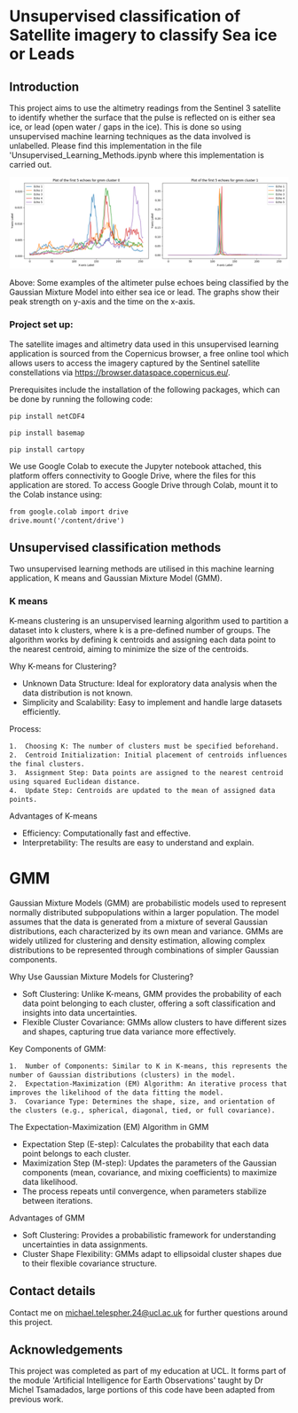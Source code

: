 # Unsupervised classification of Satellite imagery to classify Sea ice or Leads

## Introduction
This project aims to use the altimetry readings from the Sentinel 3 satellite to identify whether the surface that the pulse is reflected on is either sea ice, or lead (open water / gaps in the ice). This is done so using unsupervised machine learning techniques as the data involved is unlabelled. Please find this implementation in the file 'Unsupervised_Learning_Methods.ipynb where this implementation is carried out. 

![](https://github.com/mtelespher/sea_ice_unsupervised_classification/blob/main/gmm_echoes.png)

Above: Some examples of the altimeter pulse echoes being classified by the Gaussian Mixture Model into either sea ice or lead. The graphs show their peak strength on y-axis and the time on the x-axis.

### Project set up:

The satellite images and altimetry data used in this unsupervised learning application is sourced from the Copernicus browser, a free online tool which allows users to access the imagery captured by the Sentinel satellite constellations via https://browser.dataspace.copernicus.eu/.

Prerequisites include the installation of the following packages, which can be done by running the following code:

```
pip install netCDF4
```

```
pip install basemap
```
```
pip install cartopy
```

We use Google Colab to execute the Jupyter notebook attached, this platform offers connectivity to Google Drive, where the files for this application are stored. To access Google Drive through Colab,  mount it to the Colab instance using:

```
from google.colab import drive
drive.mount('/content/drive')
```

## Unsupervised classification methods

Two unsupervised learning methods are utilised in this machine learning application, K means and Gaussian Mixture Model (GMM).

### K means

K-means clustering is an unsupervised learning algorithm used to partition a dataset into k clusters, where k is a pre-defined number of groups. The algorithm works by defining k centroids and assigning each data point to the nearest centroid, aiming to minimize the size of the centroids.

Why K-means for Clustering?

- Unknown Data Structure: Ideal for exploratory data analysis when the data distribution is not known.
- Simplicity and Scalability: Easy to implement and handle large datasets efficiently.

Process:

	1.	Choosing K: The number of clusters must be specified beforehand.
	2.	Centroid Initialization: Initial placement of centroids influences the final clusters.
	3.	Assignment Step: Data points are assigned to the nearest centroid using squared Euclidean distance.
	4.	Update Step: Centroids are updated to the mean of assigned data points.
  
Advantages of K-means

- Efficiency: Computationally fast and effective.
- Interpretability: The results are easy to understand and explain.

# GMM

Gaussian Mixture Models (GMM) are probabilistic models used to represent normally distributed subpopulations within a larger population. The model assumes that the data is generated from a mixture of several Gaussian distributions, each characterized by its own mean and variance. GMMs are widely utilized for clustering and density estimation, allowing complex distributions to be represented through combinations of simpler Gaussian components.

Why Use Gaussian Mixture Models for Clustering?
- Soft Clustering: Unlike K-means, GMM provides the probability of each data point belonging to each cluster, offering a soft classification and insights into data uncertainties.
- Flexible Cluster Covariance: GMMs allow clusters to have different sizes and shapes, capturing true data variance more effectively.

Key Components of GMM:

	1.	Number of Components: Similar to K in K-means, this represents the number of Gaussian distributions (clusters) in the model.
	2.	Expectation-Maximization (EM) Algorithm: An iterative process that improves the likelihood of the data fitting the model.
	3.	Covariance Type: Determines the shape, size, and orientation of the clusters (e.g., spherical, diagonal, tied, or full covariance).

 The Expectation-Maximization (EM) Algorithm in GMM
- Expectation Step (E-step): Calculates the probability that each data point belongs to each cluster.
- Maximization Step (M-step): Updates the parameters of the Gaussian components (mean, covariance, and mixing coefficients) to maximize data likelihood.
- The process repeats until convergence, when parameters stabilize between iterations.

Advantages of GMM
- Soft Clustering: Provides a probabilistic framework for understanding uncertainties in data assignments.
- Cluster Shape Flexibility: GMMs adapt to ellipsoidal cluster shapes due to their flexible covariance structure.

## Contact details

Contact me on michael.telespher.24@ucl.ac.uk for further questions around this project.

## Acknowledgements

This project was completed as part of my education at UCL. It forms part of the module 'Artificial Intelligence for Earth Observations' taught by Dr Michel Tsamadados, large portions of this code have been adapted from previous work.
